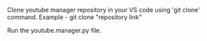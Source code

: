 Clone youtube manager repository in your VS code using 'git clone' command.
     Example - git clone "repository link"

Run the youtube.manager.py file.
     
